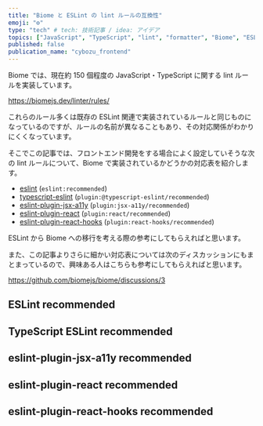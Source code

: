 ```yaml
---
title: "Biome と ESLint の lint ルールの互換性"
emoji: "⚙️"
type: "tech" # tech: 技術記事 / idea: アイデア
topics: ["JavaScript", "TypeScript", "lint", "formatter", "Biome", "ESLint"]
published: false
publication_name: "cybozu_frontend"
---
```


Biome では、現在約 150 個程度の JavaScript・TypeScript に関する lint ルールを実装しています。

https://biomejs.dev/linter/rules/

これらのルール多くは既存の ESLint 関連で実装されているルールと同じものになっているのですが、ルールの名前が異なることもあり、その対応関係がわかりにくくなっています。

そこでこの記事では、フロントエンド開発をする場合によく設定していそうな次の lint ルールについて、Biome で実装されているかどうかの対応表を紹介します。

- [eslint](https://eslint.org/) (`eslint:recommended`)
- [typescript-eslint](https://typescript-eslint.io/) (`plugin:@typescript-eslint/recommended`)
- [eslint-plugin-jsx-a11y](https://github.com/jsx-eslint/eslint-plugin-jsx-a11y) (`plugin:jsx-a11y/recommended`)
- [eslint-plugin-react](https://github.com/jsx-eslint/eslint-plugin-react) (`plugin:react/recommended`)
- [eslint-plugin-react-hooks](https://github.com/facebook/react/tree/main/packages/eslint-plugin-react-hooks) (`plugin:react-hooks/recommended`)

ESLint から Biome への移行を考える際の参考にしてもらえればと思います。

また、この記事よりさらに細かい対応表については次のディスカッションにもまとまっているので、興味ある人はこちらも参考にしてもらえればと思います。

https://github.com/biomejs/biome/discussions/3

## ESLint recommended

## TypeScript ESLint recommended

## eslint-plugin-jsx-a11y recommended

## eslint-plugin-react recommended

## eslint-plugin-react-hooks recommended
